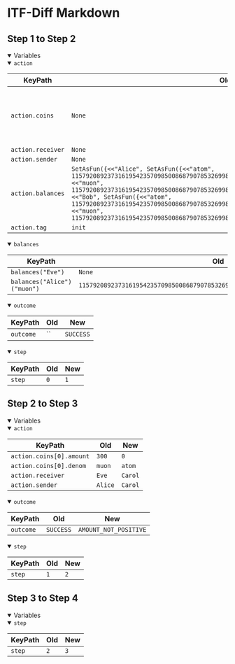 # ITF-Diff Markdown

## Step 1 to Step 2

<details open>

<summary>Variables</summary>

<details open>

<summary><code>action</code></summary>


|KeyPath|Old|New|
|-|-|-|
|`action.coins`|`None`|`<<[ amount \|-> 300, denom \|-> "muon" ]>>`|
|`action.receiver`|`None`|`"Eve"`|
|`action.sender`|`None`|`"Alice"`|
|`action.balances`|`SetAsFun({<<"Alice", SetAsFun({<<"atom", 115792089237316195423570985008687907853269984665640564039457584007913129639935>>, <<"muon", 115792089237316195423570985008687907853269984665640564039457584007913129639935>>})>>, <<"Bob", SetAsFun({<<"atom", 115792089237316195423570985008687907853269984665640564039457584007913129639935>>, <<"muon", 115792089237316195423570985008687907853269984665640564039457584007913129639935>>})>>})`|`None`|
|`action.tag`|`init`|`send`|

</details>
<details open>

<summary><code>balances</code></summary>


|KeyPath|Old|New|
|-|-|-|
|`balances("Eve")`|`None`|`SetAsFun({<<"muon", 300>>})`|
|`balances("Alice")("muon")`|`115792089237316195423570985008687907853269984665640564039457584007913129639935`|`115792089237316195423570985008687907853269984665640564039457584007913129639635`|

</details>
<details open>

<summary><code>outcome</code></summary>


|KeyPath|Old|New|
|-|-|-|
|`outcome`|``|`SUCCESS`|

</details>
<details open>

<summary><code>step</code></summary>


|KeyPath|Old|New|
|-|-|-|
|`step`|`0`|`1`|

</details>

</details>

## Step 2 to Step 3

<details open>

<summary>Variables</summary>

<details open>

<summary><code>action</code></summary>


|KeyPath|Old|New|
|-|-|-|
|`action.coins[0].amount`|`300`|`0`|
|`action.coins[0].denom`|`muon`|`atom`|
|`action.receiver`|`Eve`|`Carol`|
|`action.sender`|`Alice`|`Carol`|

</details>
<details open>

<summary><code>outcome</code></summary>


|KeyPath|Old|New|
|-|-|-|
|`outcome`|`SUCCESS`|`AMOUNT_NOT_POSITIVE`|

</details>
<details open>

<summary><code>step</code></summary>


|KeyPath|Old|New|
|-|-|-|
|`step`|`1`|`2`|

</details>

</details>

## Step 3 to Step 4

<details open>

<summary>Variables</summary>

<details open>

<summary><code>step</code></summary>


|KeyPath|Old|New|
|-|-|-|
|`step`|`2`|`3`|

</details>

</details>

